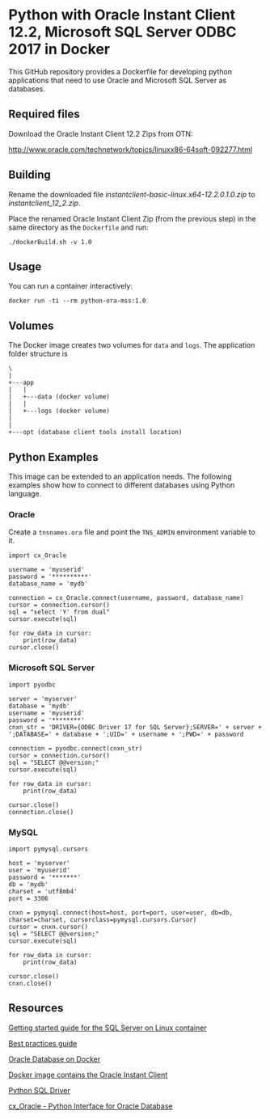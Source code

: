# Python with Oracle Instant Client 12.2, Microsoft SQL Server ODBC 2017 in Docker

This GitHub repository provides a Dockerfile for developing python applications that need to use Oracle and Microsoft SQL Server as databases. 

## Required files

Download the Oracle Instant Client 12.2 Zips from OTN:

http://www.oracle.com/technetwork/topics/linuxx86-64soft-092277.html


## Building

Rename the downloaded file *instantclient-basic-linux.x64-12.2.0.1.0.zip* to *instantclient_12_2.zip*.

Place the renamed Oracle Instant Client Zip (from the previous step) in the
same directory as the `Dockerfile` and run:

```
./dockerBuild.sh -v 1.0
```
## Usage

You can run a container interactively:

```
docker run -ti --rm python-ora-mss:1.0
```
## Volumes

The Docker image creates two volumes for ```data``` and ```logs```. The application folder structure is

```
\
|
+---app
|   |
|   +---data (docker volume)
|   |
|   +---logs (docker volume)
| 
|
+---opt (database client tools install location)

```

## Python Examples

This image can be extended to an application needs. The following examples show how to connect to different databases using Python language.

### Oracle

Create a ```tnsnames.ora``` file and point the ```TNS_ADMIN``` environment variable to it.

```
import cx_Oracle

username = 'myuserid'
password = '**********'
database_name = 'mydb'

connection = cx_Oracle.connect(username, password, database_name)
cursor = connection.cursor()
sql = "select 'Y' from dual"
cursor.execute(sql)

for row_data in cursor:
    print(row_data)
cursor.close()
```

### Microsoft SQL Server

```
import pyodbc

server = 'myserver'
database = 'mydb'
username = 'myuserid'
password = '********'
cnxn_str = 'DRIVER={ODBC Driver 17 for SQL Server};SERVER=' + server + ';DATABASE=' + database + ';UID=' + username + ';PWD=' + password

connection = pyodbc.connect(cnxn_str)
cursor = connection.cursor()
sql = "SELECT @@version;"
cursor.execute(sql)

for row_data in cursor:
    print(row_data)

cursor.close()
connection.close()
```

### MySQL

```
import pymysql.cursors

host = 'myserver'
user = 'myuserid'
password = '*******'
db = 'mydb'
charset = 'utf8mb4'
port = 3306

cnxn = pymysql.connect(host=host, port=port, user=user, db=db, charset=charset, cursorclass=pymysql.cursors.Cursor)
cursor = cnxn.cursor()
sql = "SELECT @@version;"
cursor.execute(sql)

for row_data in cursor: 
    print(row_data)
    
cursor.close()
cnxn.close()
```

## Resources

[Getting started guide for the SQL Server on Linux container](https://docs.microsoft.com/en-us/sql/linux/quickstart-install-connect-docker)

[Best practices guide](https://docs.microsoft.com/en-us/sql/linux/sql-server-linux-configure-docker)

[Oracle Database on Docker](https://github.com/oracle/docker-images/tree/master/OracleDatabase)

[Docker image contains the Oracle Instant Client](https://github.com/oracle/docker-images/tree/master/OracleInstantClient)

[Python SQL Driver](https://docs.microsoft.com/en-us/sql/connect/python/python-driver-for-sql-server)

[cx_Oracle - Python Interface for Oracle Database](https://oracle.github.io/python-cx_Oracle/)
